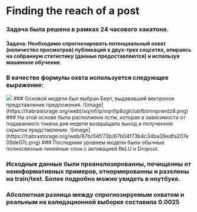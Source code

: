 # Finding the reach of a post

### Задача была решена в рамках 24 часового хакатона.
#### Задача: Необходимо спрогнозировать потенциальный охват (количество просмотров) публикаций в двух-трех соцсетях, опираясь на собранную статистику (данные предоставляются) и используя машинное обучение.

### В качестве формулы охвта используется следующее выражение:
<img src="https://latex.codecogs.com/gif.latex?O= \frac{likes\cdot 0.3 + comments\cdot 0.3+reposts\cdot 0.3+views\cdot 0.1}{\frac{1}{4}\cdot (likes+ comments+reposts+views))}  " />
### Основой модели был выбран Берт, выдававший вектроное представление предложения.
![image](https://habrastorage.org/webt/oq/nf/ip/oqnfip8zglclubfblimrqvwrdz8.png)
### На этой основе была располжена лстм, которая в зависимости от подаваемого токена дня недели возвращала выход и полученное скрытое представление.
![image](https://habrastorage.org/web/67b/04f/73b/67b04f73b4c34ba38edfa207e09de07c.png)
### Последним уровнем модели были обычные полносвязные линейные слои с активацией ReLU и Dropout.

### Исходные данные были проанализированны, почищенны от неинформативных примеров, отнормированны и разелены на train/test. Более подробно можно увидеть в ноутбуке.

### Абсолютная разница между спрогнозируемым охватом и реальным на валидационной выборке составила 0.0025
